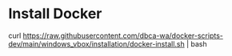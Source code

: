 # Install Docker
curl https://raw.githubusercontent.com/dbca-wa/docker-scripts-dev/main/windows_vbox/installation/docker-install.sh | bash
